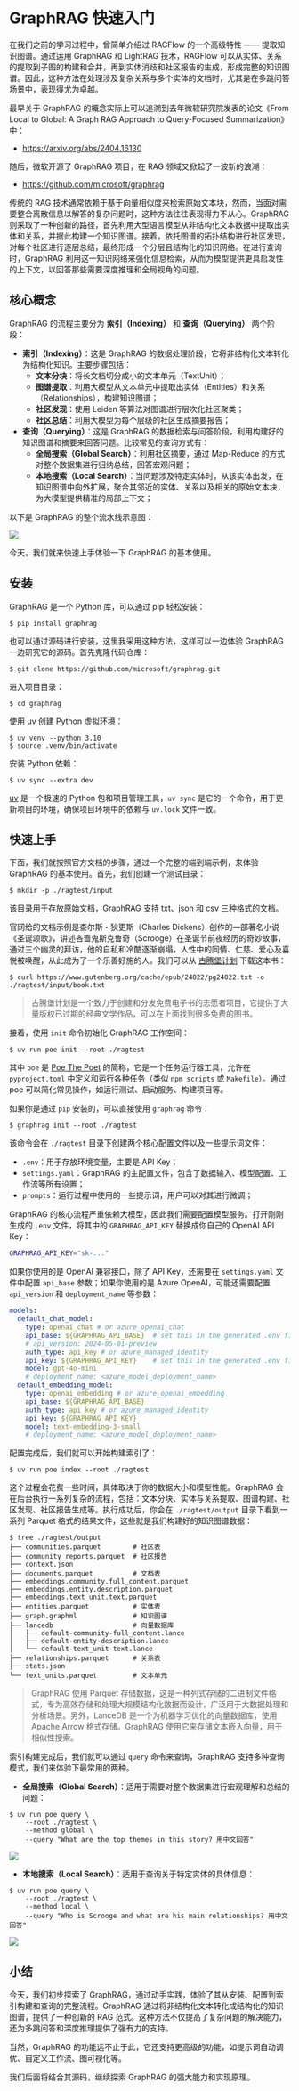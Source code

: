 # GraphRAG 快速入门

在我们之前的学习过程中，曾简单介绍过 RAGFlow 的一个高级特性 —— 提取知识图谱。通过运用 GraphRAG 和 LightRAG 技术，RAGFlow 可以从实体、关系的提取到子图的构建和合并，再到实体消歧和社区报告的生成，形成完整的知识图谱。因此，这种方法在处理涉及复杂关系与多个实体的文档时，尤其是在多跳问答场景中，表现得尤为卓越。

最早关于 GraphRAG 的概念实际上可以追溯到去年微软研究院发表的论文《From Local to Global: A Graph RAG Approach to Query-Focused Summarization》中：

* https://arxiv.org/abs/2404.16130

随后，微软开源了 GraphRAG 项目，在 RAG 领域又掀起了一波新的浪潮：

* https://github.com/microsoft/graphrag

传统的 RAG 技术通常依赖于基于向量相似度来检索原始文本块，然而，当面对需要整合离散信息以解答的复杂问题时，这种方法往往表现得力不从心。GraphRAG 则采取了一种创新的路径，首先利用大型语言模型从非结构化文本数据中提取出实体和关系，并据此构建一个知识图谱。接着，依托图谱的拓扑结构进行社区发现，对每个社区进行逐层总结，最终形成一个分层且结构化的知识网络。在进行查询时，GraphRAG 利用这一知识网络来强化信息检索，从而为模型提供更具启发性的上下文，以回答那些需要深度推理和全局视角的问题。

## 核心概念

GraphRAG 的流程主要分为 **索引（Indexing）** 和 **查询（Querying）** 两个阶段：

* **索引（Indexing）**：这是 GraphRAG 的数据处理阶段，它将非结构化文本转化为结构化知识。主要步骤包括：
    * **文本分块**：将长文档切分成小的文本单元（TextUnit）；
    * **图谱提取**：利用大模型从文本单元中提取出实体（Entities）和关系（Relationships），构建知识图谱；
    * **社区发现**：使用 Leiden 等算法对图谱进行层次化社区聚类；
    * **社区总结**：利用大模型为每个层级的社区生成摘要报告；
* **查询（Querying）**：这是 GraphRAG 的数据检索与问答阶段，利用构建好的知识图谱和摘要来回答问题。比较常见的查询方式有：
    * **全局搜索（Global Search）**：利用社区摘要，通过 Map-Reduce 的方式对整个数据集进行归纳总结，回答宏观问题；
    * **本地搜索（Local Search）**：当问题涉及特定实体时，从该实体出发，在知识图谱中向外扩展，聚合其邻近的实体、关系以及相关的原始文本块，为大模型提供精准的局部上下文；

以下是 GraphRAG 的整个流水线示意图：

![](./images/graphrag-pipeline.png)

今天，我们就来快速上手体验一下 GraphRAG 的基本使用。

## 安装

GraphRAG 是一个 Python 库，可以通过 pip 轻松安装：

```
$ pip install graphrag
```

也可以通过源码进行安装，这里我采用这种方法，这样可以一边体验 GraphRAG 一边研究它的源码。首先克隆代码仓库：

```
$ git clone https://github.com/microsoft/graphrag.git
```

进入项目目录：

```
$ cd graphrag
```

使用 uv 创建 Python 虚拟环境：

```
$ uv venv --python 3.10
$ source .venv/bin/activate
```

安装 Python 依赖：

```
$ uv sync --extra dev
```

[uv](https://docs.astral.sh/uv/) 是一个极速的 Python 包和项目管理工具，`uv sync` 是它的一个命令，用于更新项目的环境，确保项目环境中的依赖与 `uv.lock` 文件一致。

## 快速上手

下面，我们就按照官方文档的步骤，通过一个完整的端到端示例，来体验 GraphRAG 的基本使用。首先，我们创建一个测试目录：

```
$ mkdir -p ./ragtest/input
```

该目录用于存放原始文档，GraphRAG 支持 txt、json 和 csv 三种格式的文档。

官网给的文档示例是查尔斯・狄更斯（Charles Dickens）创作的一部著名小说《圣诞颂歌》，讲述吝啬鬼斯克鲁奇（Scrooge）在圣诞节前夜经历的奇妙故事，通过三个幽灵的拜访，他的自私和冷酷逐渐崩塌，人性中的同情、仁慈、爱心及喜悦被唤醒，从此成为了一个乐善好施的人。我们可以从 [古腾堡计划](https://www.gutenberg.org/) 下载这本书：

```
$ curl https://www.gutenberg.org/cache/epub/24022/pg24022.txt -o ./ragtest/input/book.txt
```

> 古腾堡计划是一个致力于创建和分发免费电子书的志愿者项目，它提供了大量版权已过期的经典文学作品，可以在上面找到很多免费的图书。

接着，使用 `init` 命令初始化 GraphRAG 工作空间：

```
$ uv run poe init --root ./ragtest
```

其中 `poe` 是 [Poe The Poet](https://poethepoet.natn.io/index.html) 的简称，它是一个任务运行器工具，允许在 `pyproject.toml` 中定义和运行各种任务（类似 `npm scripts` 或 `Makefile`）。通过 poe 可以简化常见操作，如运行测试、启动服务、构建项目等。

如果你是通过 `pip` 安装的，可以直接使用 `graphrag` 命令：

```
$ graphrag init --root ./ragtest
```

该命令会在 `./ragtest` 目录下创建两个核心配置文件以及一些提示词文件：

* `.env`：用于存放环境变量，主要是 API Key；
* `settings.yaml`：GraphRAG 的主配置文件，包含了数据输入、模型配置、工作流等所有设置；
* `prompts`：运行过程中使用的一些提示词，用户可以对其进行微调；

GraphRAG 的核心流程严重依赖大模型，因此我们需要配置模型服务。打开刚刚生成的 `.env` 文件，将其中的 `GRAPHRAG_API_KEY` 替换成你自己的 OpenAI API Key：

```sh
GRAPHRAG_API_KEY="sk-..."
```

如果你使用的是 OpenAI 兼容接口，除了 API Key，还需要在 `settings.yaml` 文件中配置 `api_base` 参数；如果你使用的是 Azure OpenAI，可能还需要配置 `api_version` 和 `deployment_name` 等参数：

```yaml
models:
  default_chat_model:
    type: openai_chat # or azure_openai_chat
    api_base: ${GRAPHRAG_API_BASE}  # set this in the generated .env file
    # api_version: 2024-05-01-preview
    auth_type: api_key # or azure_managed_identity
    api_key: ${GRAPHRAG_API_KEY}    # set this in the generated .env file
    model: gpt-4o-mini
    # deployment_name: <azure_model_deployment_name>
  default_embedding_model:
    type: openai_embedding # or azure_openai_embedding
    api_base: ${GRAPHRAG_API_BASE}
    auth_type: api_key # or azure_managed_identity
    api_key: ${GRAPHRAG_API_KEY}
    model: text-embedding-3-small
    # deployment_name: <azure_model_deployment_name>
```

配置完成后，我们就可以开始构建索引了：

```
$ uv run poe index --root ./ragtest
```

这个过程会花费一些时间，具体取决于你的数据大小和模型性能。GraphRAG 会在后台执行一系列复杂的流程，包括：文本分块、实体与关系提取、图谱构建、社区发现、社区报告生成等。执行成功后，你会在 `./ragtest/output` 目录下看到一系列 Parquet 格式的结果文件，这些就是我们构建好的知识图谱数据：

```
$ tree ./ragtest/output
├── communities.parquet        # 社区表
├── community_reports.parquet  # 社区报告
├── context.json
├── documents.parquet          # 文档表
├── embeddings.community.full_content.parquet
├── embeddings.entity.description.parquet
├── embeddings.text_unit.text.parquet
├── entities.parquet           # 实体表
├── graph.graphml              # 知识图谱
├── lancedb                    # 向量数据库
│   ├── default-community-full_content.lance
│   ├── default-entity-description.lance
│   └── default-text_unit-text.lance
├── relationships.parquet      # 关系表
├── stats.json
└── text_units.parquet         # 文本单元
```

> GraphRAG 使用 Parquet 存储数据，这是一种列式存储的二进制文件格式，专为高效存储和处理大规模结构化数据而设计，广泛用于大数据处理和分析场景。另外，LanceDB 是一个为机器学习优化的向量数据库，使用 Apache Arrow 格式存储。GraphRAG 使用它来存储文本嵌入向量，用于相似性搜索。

索引构建完成后，我们就可以通过 `query` 命令来查询，GraphRAG 支持多种查询模式，我们来体验下最常用的两种。

* **全局搜索（Global Search）**：适用于需要对整个数据集进行宏观理解和总结的问题：

```
$ uv run poe query \
    --root ./ragtest \
    --method global \
    --query "What are the top themes in this story? 用中文回答"
```

![](./images/graphrag-query-1.png)

* **本地搜索（Local Search）**：适用于查询关于特定实体的具体信息：

```
$ uv run poe query \
    --root ./ragtest \
    --method local \
    --query "Who is Scrooge and what are his main relationships? 用中文回答"
```

![](./images/graphrag-query-2.png)

## 小结

今天，我们初步探索了 GraphRAG，通过动手实践，体验了其从安装、配置到索引构建和查询的完整流程。GraphRAG 通过将非结构化文本转化成结构化的知识图谱，提供了一种创新的 RAG 范式。这种方法不仅提高了复杂问题的解决能力，还为多跳问答和深度推理提供了强有力的支持。

当然，GraphRAG 的功能远不止于此，它还支持更高级的功能，如提示词自动调优、自定义工作流、图可视化等。

我们后面将结合其源码，继续探索 GraphRAG 的强大能力和实现原理。
